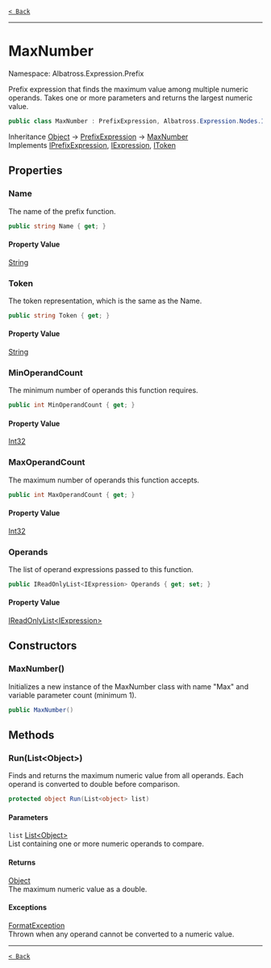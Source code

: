 [`< Back`](../../../)

---

# MaxNumber

Namespace: Albatross.Expression.Prefix

Prefix expression that finds the maximum value among multiple numeric operands.
 Takes one or more parameters and returns the largest numeric value.

```csharp
public class MaxNumber : PrefixExpression, Albatross.Expression.Nodes.IPrefixExpression, Albatross.Expression.Nodes.IExpression, Albatross.Expression.Nodes.IToken
```

Inheritance [Object](https://docs.microsoft.com/en-us/dotnet/api/system.object) → [PrefixExpression](./albatross/expression/prefix/prefixexpression) → [MaxNumber](./albatross/expression/prefix/maxnumber)<br>
Implements [IPrefixExpression](./albatross/expression/nodes/iprefixexpression), [IExpression](./albatross/expression/nodes/iexpression), [IToken](./albatross/expression/nodes/itoken)

## Properties

### **Name**

The name of the prefix function.

```csharp
public string Name { get; }
```

#### Property Value

[String](https://docs.microsoft.com/en-us/dotnet/api/system.string)<br>

### **Token**

The token representation, which is the same as the Name.

```csharp
public string Token { get; }
```

#### Property Value

[String](https://docs.microsoft.com/en-us/dotnet/api/system.string)<br>

### **MinOperandCount**

The minimum number of operands this function requires.

```csharp
public int MinOperandCount { get; }
```

#### Property Value

[Int32](https://docs.microsoft.com/en-us/dotnet/api/system.int32)<br>

### **MaxOperandCount**

The maximum number of operands this function accepts.

```csharp
public int MaxOperandCount { get; }
```

#### Property Value

[Int32](https://docs.microsoft.com/en-us/dotnet/api/system.int32)<br>

### **Operands**

The list of operand expressions passed to this function.

```csharp
public IReadOnlyList<IExpression> Operands { get; set; }
```

#### Property Value

[IReadOnlyList&lt;IExpression&gt;](https://docs.microsoft.com/en-us/dotnet/api/system.collections.generic.ireadonlylist-1)<br>

## Constructors

### **MaxNumber()**

Initializes a new instance of the MaxNumber class with name "Max" and variable parameter count (minimum 1).

```csharp
public MaxNumber()
```

## Methods

### **Run(List&lt;Object&gt;)**

Finds and returns the maximum numeric value from all operands.
 Each operand is converted to double before comparison.

```csharp
protected object Run(List<object> list)
```

#### Parameters

`list` [List&lt;Object&gt;](https://docs.microsoft.com/en-us/dotnet/api/system.collections.generic.list-1)<br>
List containing one or more numeric operands to compare.

#### Returns

[Object](https://docs.microsoft.com/en-us/dotnet/api/system.object)<br>
The maximum numeric value as a double.

#### Exceptions

[FormatException](https://docs.microsoft.com/en-us/dotnet/api/system.formatexception)<br>
Thrown when any operand cannot be converted to a numeric value.

---

[`< Back`](../../../)
